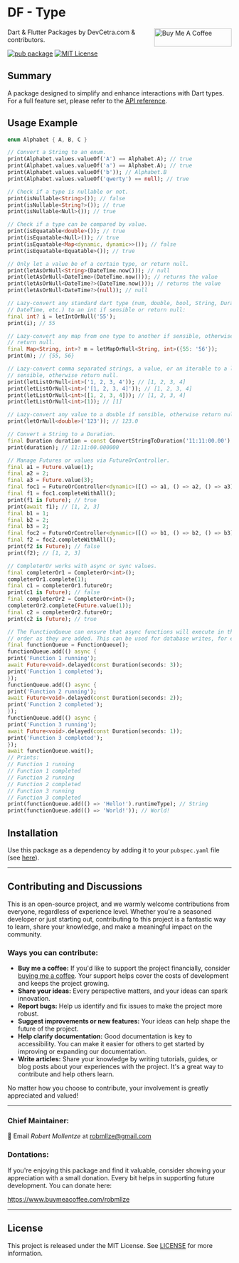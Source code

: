 # DF - Type

<a href="https://www.buymeacoffee.com/robmllze" target="_blank"><img align="right" src="https://cdn.buymeacoffee.com/buttons/default-orange.png" alt="Buy Me A Coffee" height="41" width="174"></a>

Dart & Flutter Packages by DevCetra.com & contributors.

[![pub package](https://img.shields.io/pub/v/df_type.svg)](https://pub.dev/packages/df_type)
[![MIT License](https://img.shields.io/badge/License-MIT-blue.svg)](https://raw.githubusercontent.com/robmllze/df_type/main/LICENSE)

## Summary

A package designed to simplify and enhance interactions with Dart types. For a full feature set, please refer to the [API reference](https://pub.dev/documentation/df_type/).

## Usage Example

```dart
enum Alphabet { A, B, C }

// Convert a String to an enum.
print(Alphabet.values.valueOf('A') == Alphabet.A); // true
print(Alphabet.values.valueOf('a') == Alphabet.A); // true
print(Alphabet.values.valueOf('b')); // Alphabet.B
print(Alphabet.values.valueOf('qwerty') == null); // true

// Check if a type is nullable or not.
print(isNullable<String>()); // false
print(isNullable<String?>()); // true
print(isNullable<Null>()); // true

// Check if a type can be compared by value.
print(isEquatable<double>()); // true
print(isEquatable<Null>()); // true
print(isEquatable<Map<dynamic, dynamic>>()); // false
print(isEquatable<Equatable>()); // true

// Only let a value be of a certain type, or return null.
print(letAsOrNull<String>(DateTime.now())); // null
print(letAsOrNull<DateTime>(DateTime.now())); // returns the value
print(letAsOrNull<DateTime?>(DateTime.now())); // returns the value
print(letAsOrNull<DateTime?>(null)); // null

// Lazy-convert any standard dart type (num, double, bool, String, Duration,
// DateTime, etc.) to an int if sensible or return null:
final int? i = letIntOrNull('55');
print(i); // 55

// Lazy-convert any map from one type to another if sensible, otherwise
// return null.
final Map<String, int>? m = letMapOrNull<String, int>({55: '56'});
print(m); // {55, 56}

// Lazy-convert comma separated strings, a value, or an iterable to a list if
// sensible, otherwise return null.
print(letListOrNull<int>('1, 2, 3, 4')); // [1, 2, 3, 4]
print(letListOrNull<int>('[1, 2, 3, 4]')); // [1, 2, 3, 4]
print(letListOrNull<int>([1, 2, 3, 4])); // [1, 2, 3, 4]
print(letListOrNull<int>(1)); // [1]

// Lazy-convert any value to a double if sensible, otherwise return null.
print(letOrNull<double>('123')); // 123.0

// Convert a String to a Duration.
final Duration duration = const ConvertStringToDuration('11:11:00.00').toDuration();
print(duration); // 11:11:00.000000

// Manage Futures or values via FutureOrController.
final a1 = Future.value(1);
final a2 = 2;
final a3 = Future.value(3);
final foc1 = FutureOrController<dynamic>([() => a1, () => a2, () => a3]);
final f1 = foc1.completeWithAll();
print(f1 is Future); // true
print(await f1); // [1, 2, 3]
final b1 = 1;
final b2 = 2;
final b3 = 2;
final foc2 = FutureOrController<dynamic>([() => b1, () => b2, () => b3]);
final f2 = foc2.completeWithAll();
print(f2 is Future); // false
print(f2); // [1, 2, 3]

// CompleterOr works with async or sync values.
final completerOr1 = CompleterOr<int>();
completerOr1.complete(1);
final c1 = completerOr1.futureOr;
print(c1 is Future); // false
final completerOr2 = CompleterOr<int>();
completerOr2.complete(Future.value(1));
final c2 = completerOr2.futureOr;
print(c2 is Future); // true

// The FunctionQueue can ensure that async functions will execute in the same
// order as they are added. This can be used for database writes, for example.
final functionQueue = FunctionQueue();
functionQueue.add(() async {
print('Function 1 running');
await Future<void>.delayed(const Duration(seconds: 3));
print('Function 1 completed');
});
functionQueue.add(() async {
print('Function 2 running');
await Future<void>.delayed(const Duration(seconds: 2));
print('Function 2 completed');
});
functionQueue.add(() async {
print('Function 3 running');
await Future<void>.delayed(const Duration(seconds: 1));
print('Function 3 completed');
});
await functionQueue.wait();
// Prints:
// Function 1 running
// Function 1 completed
// Function 2 running
// Function 2 completed
// Function 3 running
// Function 3 completed
print(functionQueue.add(() => 'Hello!').runtimeType); // String
print(functionQueue.add(() => 'World!')); // World!
```

## Installation

Use this package as a dependency by adding it to your `pubspec.yaml` file (see [here](https://pub.dev/packages/df_type/install)).

---

## Contributing and Discussions

This is an open-source project, and we warmly welcome contributions from everyone, regardless of experience level. Whether you're a seasoned developer or just starting out, contributing to this project is a fantastic way to learn, share your knowledge, and make a meaningful impact on the community.

### Ways you can contribute:

- **Buy me a coffee:** If you'd like to support the project financially, consider [buying me a coffee](https://www.buymeacoffee.com/robmllze). Your support helps cover the costs of development and keeps the project growing.
- **Share your ideas:** Every perspective matters, and your ideas can spark innovation.
- **Report bugs:** Help us identify and fix issues to make the project more robust.
- **Suggest improvements or new features:** Your ideas can help shape the future of the project.
- **Help clarify documentation:** Good documentation is key to accessibility. You can make it easier for others to get started by improving or expanding our documentation.
- **Write articles:** Share your knowledge by writing tutorials, guides, or blog posts about your experiences with the project. It's a great way to contribute and help others learn.

No matter how you choose to contribute, your involvement is greatly appreciated and valued!

---

### Chief Maintainer:

📧 Email _Robert Mollentze_ at robmllze@gmail.com

### Dontations:

If you're enjoying this package and find it valuable, consider showing your appreciation with a small donation. Every bit helps in supporting future development. You can donate here:

https://www.buymeacoffee.com/robmllze

---

## License

This project is released under the MIT License. See [LICENSE](https://raw.githubusercontent.com/robmllze/df_type/main/LICENSE) for more information.
